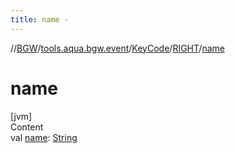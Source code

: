 ```yaml
---
title: name -
---
```

//[BGW](../../../../index.md)/[tools.aqua.bgw.event](../../index.md)/[KeyCode](../index.md)/[RIGHT](index.md)/[name](name.md)



# name  
[jvm]  
Content  
val [name](name.md): [String](https://kotlinlang.org/api/latest/jvm/stdlib/kotlin/-string/index.html)  



